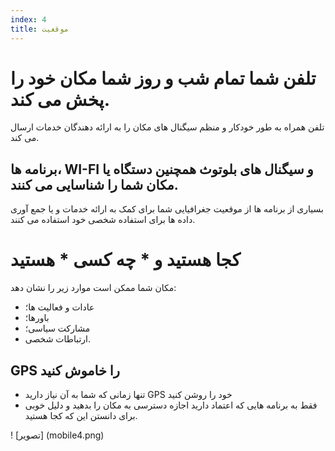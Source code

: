 ```yaml
---
index: 4
title: موقعيت
---
```

# تلفن شما تمام شب و روز شما مکان خود را پخش می کند.

تلفن همراه به طور خودکار و منظم سیگنال های مکان را به ارائه دهندگان خدمات ارسال می کند.

## برنامه ها، WI-FI و سیگنال های بلوتوث همچنین دستگاه یا مکان شما را شناسایی می کنند.

بسیاری از برنامه ها از موقعیت جغرافیایی شما برای کمک به ارائه خدمات و یا جمع آوری داده ها برای استفاده شخصی خود استفاده می کنند.

# کجا هستید و * چه کسی * هستید

مکان شما ممکن است موارد زیر را نشان دهد:

*   عادات و فعالیت ها؛
*   باورها؛
*   مشارکت سیاسی؛
*   ارتباطات شخصی.

## GPS را خاموش کنید

*   تنها زمانی که شما به آن نیاز دارید GPS خود را روشن کنید
*   فقط به برنامه هایی که اعتماد دارید اجازه دسترسی به مکان را بدهید و دلیل خوبی برای دانستن این که کجا هستید.

! [تصویر] (mobile4.png)